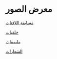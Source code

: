 # معرض الصور

[مسابقة اللافتات](https://www.notion.so/Banner-Contest-ea53fe34c2d34694a425109b12b41c09)

[خلفيات](https://www.notion.so/fe3e40fc0f1f468e85f01265fd41699a)

[ملصقات](https://www.notion.so/0d6c7cbcdb464d72a683f6fd2d61afde)

[الشعارات](https://www.notion.so/363882d021ab4a949e15a441d083ace6)

